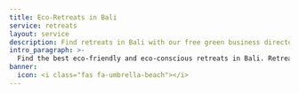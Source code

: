 ```yaml
---
title: Eco-Retreats in Bali
service: retreats
layout: service
description: Find retreats in Bali with our free green business directory.
intro_paragraph: >-
  Find the best eco-friendly and eco-conscious retreats in Bali. Retreats of all kinds are listed here, including meditation and silent retreats, yoga and wellness retreats, and luxury and spa retreats.
banner:
  icon: <i class="fas fa-umbrella-beach"></i>
---
```


